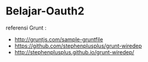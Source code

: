 # Belajar-Oauth2

referensi Grunt :
* http://gruntjs.com/sample-gruntfile
* https://github.com/stephenplusplus/grunt-wiredep
* http://stephenplusplus.github.io/grunt-wiredep/